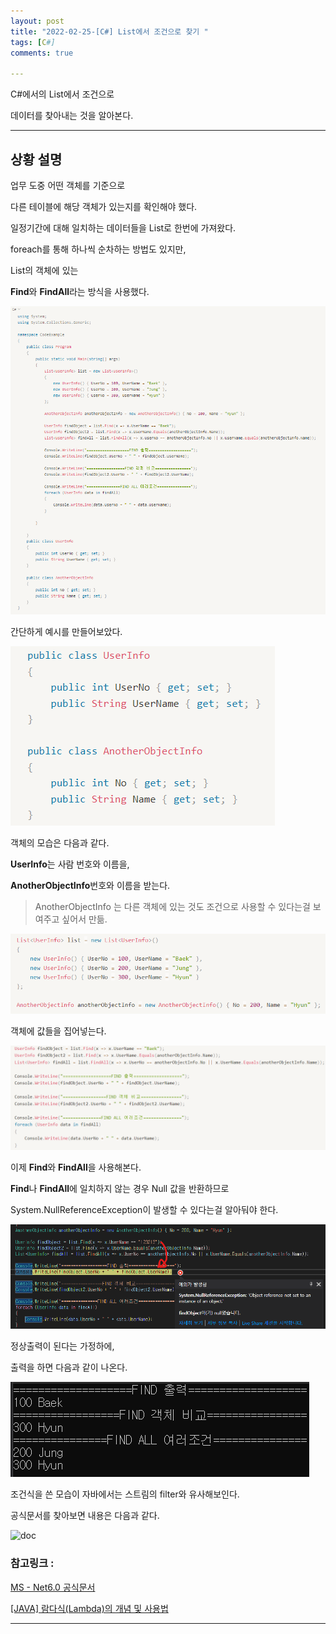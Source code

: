 ```yaml
---
layout: post
title: "2022-02-25-[C#] List에서 조건으로 찾기 "
tags: [C#]
comments: true

---
```


C#에서의 List에서 조건으로 

데이터를 찾아내는 것을 알아본다.

---

## 상황 설명

업무 도중 어떤 객체를 기준으로

다른 테이블에 해당 객체가 있는지를 확인해야 했다. 

일정기간에 대해 일치하는 데이터들을 List로 한번에 가져왔다.

foreach를 통해 하나씩 순차하는 방법도 있지만,

List의 객체에 있는 

<b>Find</b>와 <b>FindAll</b>라는 방식을 사용했다.

![코드](../images/22년/0225/전체코드.png)

간단하게 예시를 만들어보았다.

![객체](../images/22년/0225/객체.png)

객체의 모습은 다음과 같다.

<b>UserInfo</b>는 사람 번호와 이름을,

<b>AnotherObjectInfo</b>번호와 이름을 받는다.

> AnotherObjectInfo 는 다른 객체에 있는 것도 조건으로 사용할 수 있다는걸 보여주고 싶어서 만듦.

![입력](../images/22년/0225/입력.png)

객체에 값들을 집어넣는다.

![실행](../images/22년/0225/실행.png)

이제 <b>Find</b>와 <b>FindAll</b>을 사용해본다.

<b>Find</b>나 <b>FindAll</b>에 일치하지 않는 경우 Null 값을 반환하므로 

System.NullReferenceException이 발생할 수 있다는걸 알아둬야 한다.

![예외](../images/22년/0225/예외.png)

정상출력이 된다는 가정하에,

출력을 하면 다음과 같이 나온다.

![출력](../images/22년/0225/출력.png)

조건식을 쓴 모습이 자바에서는 스트림의 filter와 유사해보인다.

공식문서를 찾아보면 내용은 다음과 같다.

![doc](../images/22년/0225/doc.png)


### 참고링크 : 

<a href="https://docs.microsoft.com/ko-kr/dotnet/api/system.collections.generic.list-1?view=net-6.0">MS - Net6.0 공식문서</a> 

<a href="https://khj93.tistory.com/entry/JAVA-%EB%9E%8C%EB%8B%A4%EC%8B%9DRambda%EB%9E%80-%EB%AC%B4%EC%97%87%EC%9D%B4%EA%B3%A0-%EC%82%AC%EC%9A%A9%EB%B2%95">[JAVA] 람다식(Lambda)의 개념 및 사용법</a>

---
